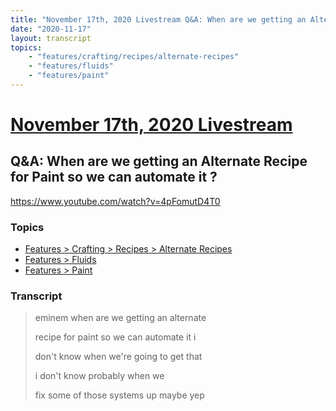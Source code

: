 ```yaml
---
title: "November 17th, 2020 Livestream Q&A: When are we getting an Alternate Recipe for Paint so we can automate it ?"
date: "2020-11-17"
layout: transcript
topics:
    - "features/crafting/recipes/alternate-recipes"
    - "features/fluids"
    - "features/paint"
---
```

# [November 17th, 2020 Livestream](../2020-11-17.md)
## Q&A: When are we getting an Alternate Recipe for Paint so we can automate it ?
https://www.youtube.com/watch?v=4pFomutD4T0

### Topics
* [Features > Crafting > Recipes > Alternate Recipes](../topics/features/crafting/recipes/alternate-recipes.md)
* [Features > Fluids](../topics/features/fluids.md)
* [Features > Paint](../topics/features/paint.md)

### Transcript

> eminem when are we getting an alternate
>
> recipe for paint so we can automate it i
>
> don't know when we're going to get that
>
> i don't know probably when we
>
> fix some of those systems up maybe yep
